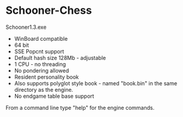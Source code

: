 # Schooner-Chess

Schooner1.3.exe

- WinBoard compatible
- 64 bit
- SSE Popcnt support
- Default hash size 128Mb - adjustable 
- 1 CPU - no threading
- No pondering allowed
- Resident personality book
- Also supports polyglot style book - named "book.bin" in the same directory as the engine.
- No endgame table base support

From a command line type "help" for the engine commands.
